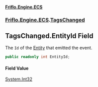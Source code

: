 #### [Friflo.Engine.ECS](index.md 'index')
### [Friflo.Engine.ECS](Friflo.Engine.ECS.md 'Friflo.Engine.ECS').[TagsChanged](TagsChanged.md 'Friflo.Engine.ECS.TagsChanged')

## TagsChanged.EntityId Field

The `Id` of the [Entity](TagsChanged.Entity.md 'Friflo.Engine.ECS.TagsChanged.Entity') that emitted the event.

```csharp
public readonly int EntityId;
```

#### Field Value
[System.Int32](https://docs.microsoft.com/en-us/dotnet/api/System.Int32 'System.Int32')